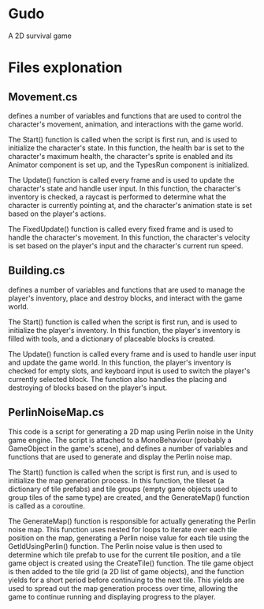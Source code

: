 # Gudo
A 2D survival game

# Files explonation

## Movement.cs
  defines a number of variables and functions that are used to control the character's movement, animation, and interactions with the game world.

  The Start() function is called when the script is first run, and is used to initialize the character's state. In this function, the health bar is set to the character's maximum health, the character's sprite is enabled and its Animator component is set up, and the TypesRun component is initialized.

  The Update() function is called every frame and is used to update the character's state and handle user input. In this function, the character's inventory is checked, a raycast is performed to determine what the character is currently pointing at, and the character's animation state is set based on the player's actions.

  The FixedUpdate() function is called every fixed frame and is used to handle the character's movement. In this function, the character's velocity is set based on the player's input and the character's current run speed.
## Building.cs
defines a number of variables and functions that are used to manage the player's inventory, place and destroy blocks, and interact with the game world.

The Start() function is called when the script is first run, and is used to initialize the player's inventory. In this function, the player's inventory is filled with tools, and a dictionary of placeable blocks is created.

The Update() function is called every frame and is used to handle user input and update the game world. In this function, the player's inventory is checked for empty slots, and keyboard input is used to switch the player's currently selected block. The function also handles the placing and destroying of blocks based on the player's input.
## PerlinNoiseMap.cs
This code is a script for generating a 2D map using Perlin noise in the Unity game engine. The script is attached to a MonoBehaviour (probably a GameObject in the game's scene), and defines a number of variables and functions that are used to generate and display the Perlin noise map.

The Start() function is called when the script is first run, and is used to initialize the map generation process. In this function, the tileset (a dictionary of tile prefabs) and tile groups (empty game objects used to group tiles of the same type) are created, and the GenerateMap() function is called as a coroutine.

The GenerateMap() function is responsible for actually generating the Perlin noise map. This function uses nested for loops to iterate over each tile position on the map, generating a Perlin noise value for each tile using the GetIdUsingPerlin() function. The Perlin noise value is then used to determine which tile prefab to use for the current tile position, and a tile game object is created using the CreateTile() function. The tile game object is then added to the tile grid (a 2D list of game objects), and the function yields for a short period before continuing to the next tile. This yields are used to spread out the map generation process over time, allowing the game to continue running and displaying progress to the player.
